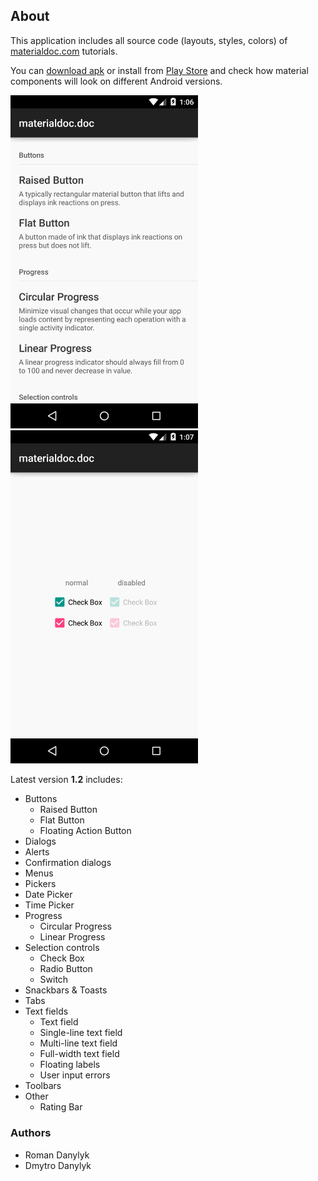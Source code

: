 ## About

This application includes all source code (layouts, styles, colors) of [materialdoc.com](http://www.materialdoc.com/) tutorials.

You can [download apk](https://github.com/materialdoc/materialdoc/releases) or install from [Play Store](https://play.google.com/store/apps/details?id=com.materialdoc&hl=en) and check how material components will look on different Android versions.

<img src="screenshots/screenshot-1.png" width="300" />
<img src="screenshots/screenshot-2.png" width="300" />

Latest version **1.2** includes:

- Buttons
  - Raised Button
  - Flat Button
  - Floating Action Button
- Dialogs
 - Alerts
 - Confirmation dialogs
- Menus
- Pickers
 - Date Picker
 - Time Picker
- Progress
  - Circular Progress
  - Linear Progress
- Selection controls
  - Check Box
  - Radio Button
  - Switch
- Snackbars & Toasts
- Tabs
- Text fields
  - Text field
  - Single-line text field
  - Multi-line text field
  - Full-width text field
  - Floating labels
  - User input errors
- Toolbars
- Other
  - Rating Bar

### Authors

- Roman Danylyk
- Dmytro Danylyk
